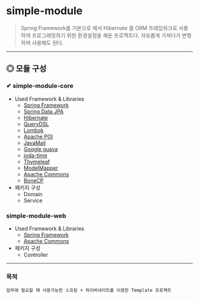 simple-module
=============

> Spring Framework를 기본으로 해서 Hibernate 를 ORM 프레임워크로 사용하여 프로그래밍하기 위한 환경설정을  해둔 프로젝트다. 자유롭게 가져다가 변형하며 사용해도 된다.

*****

## ◎ 모듈 구성 

### ✔ simple-module-core
* Used Framework & Libraries
    * [Spring Framework](http://www.springsource.org/spring-framework)
    * [Spring Data JPA](http://www.springsource.org/spring-data/jpa)
    * [Hibernate](http://www.hibernate.org/)
    * [QueryDSL](http://www.querydsl.com/)
    * [Lombok](http://projectlombok.org/)
    * [Apache POI](http://poi.apache.org/)
    * [JavaMail](http://www.oracle.com/technetwork/java/javamail/index.html)
    * [Google guava](https://code.google.com/p/guava-libraries/)
    * [joda-time](http://joda-time.sourceforge.net/)
    * [Thymeleaf](http://www.thymeleaf.org/)
    * [ModelMapper](http://modelmapper.org/)
    * [Apache Commons](http://commons.apache.org/)
    * [BoneCP](http://jolbox.com/)
* 패키지 구성
    * Domain
    * Service

### simple-module-web
* Used Framework & Libraries
    * [Spring Framework](http://www.springsource.org/spring-framework)
    * [Apache Commons](http://commons.apache.org/)
* 패키지 구성
    * Controller

*****

### 목적
    업무에 필요할 때 사용가능한 스프링 + 하이버네이트를 이용한 Template 프로젝트
    
